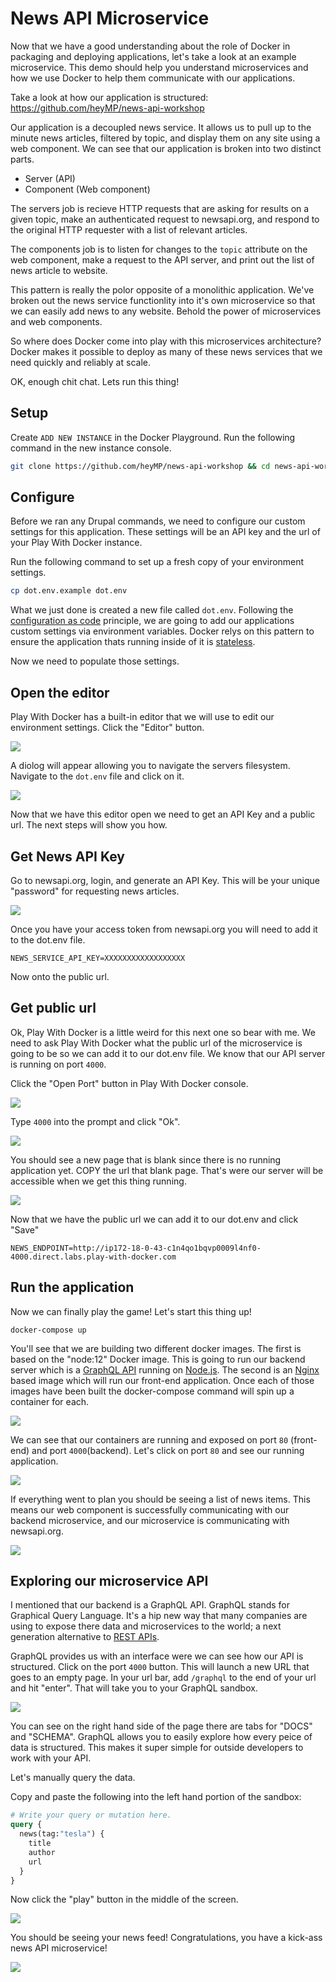 # News API Microservice

Now that we have a good understanding about the role of Docker in packaging and deploying applications, let's take a look at an example microservice. This demo should help you understand microservices and how we use Docker to help them communicate with our applications.

Take a look at how our application is structured: https://github.com/heyMP/news-api-workshop

Our application is a decoupled news service.  It allows us to pull up to the minute news articles, filtered by topic, and display them on any site using a web component.  We can see that our application is broken into two distinct parts.

- Server (API)
- Component (Web component)

The servers job is recieve HTTP requests that are asking for results on a given topic, make an authenticated request to newsapi.org, and respond to the original HTTP requester with a list of relevant articles.

The components job is to listen for changes to the `topic` attribute on the web component, make a request to the API server, and print out the list of news article to website.

This pattern is really the polor opposite of a monolithic application. We've broken out the news service functionlity into it's own microservice so that we can easily add news to any website. Behold the power of microservices and web components.

So where does Docker come into play with this microservices architecture? Docker makes it possible to deploy as many of these news services that we need quickly and reliably at scale.

OK, enough chit chat. Lets run this thing!

## Setup

Create `ADD NEW INSTANCE` in the Docker Playground. Run the following command in the new instance console.

```bash
git clone https://github.com/heyMP/news-api-workshop && cd news-api-workshop
```

## Configure

Before we ran any Drupal commands, we need to configure our custom settings for this application. These settings will be an API key and the url of your Play With Docker instance.

Run the following command to set up a fresh copy of your environment settings.

```bash
cp dot.env.example dot.env
```

What we just done is created a new file called `dot.env`. Following the [configuration as code](https://12factor.net/config) principle, we are going to add our applications custom settings via environment variables. Docker relys on this pattern to ensure the application thats running inside of it is [stateless](https://www.contino.io/insights/stateless-vs-stateful-containers-whats-the-difference-and-why-does-it-matter).

Now we need to populate those settings.

## Open the editor

Play With Docker has a built-in editor that we will use to edit our environment settings. Click the "Editor" button.

![](/assets/newsapi/editor.png)

A diolog will appear allowing you to navigate the servers filesystem. Navigate to the `dot.env` file and click on it.

![](/assets/newsapi/editor-2.png)

Now that we have this editor open we need to get an API Key and a public url. The next steps will show you how.

## Get News API Key

Go to newsapi.org, login, and generate an API Key. This will be your unique "password" for requesting news articles.

![](/assets/newsapi/keygen.png)

Once you have your access token from newsapi.org you will need to add it to the dot.env file.

```
NEWS_SERVICE_API_KEY=XXXXXXXXXXXXXXXXXX
```

Now onto the public url.

## Get public url

Ok, Play With Docker is a little weird for this next one so bear with me. We need to ask Play With Docker what the public url of the microservice is going to be so we can add it to our dot.env file. We know that our API server is running on port `4000`.

Click the "Open Port" button in Play With Docker console.

![](/assets/newsapi/open-button.png)

Type `4000` into the prompt and click "Ok".

![](/assets/newsapi/add-port.png)

You should see a new page that is blank since there is no running application yet. COPY the url that blank page. That's were our server will be accessible when we get this thing running.

![](/assets/newsapi/copy-url.png)

Now that we have the public url we can add it to our dot.env and click "Save"

```
NEWS_ENDPOINT=http://ip172-18-0-43-c1n4qo1bqvp0009l4nf0-4000.direct.labs.play-with-docker.com
```

## Run the application

Now we can finally play the game! Let's start this thing up!

```
docker-compose up
```

You'll see that we are building two different docker images. The first is based on the "node:12" Docker image. This is going to run our backend server which is a [GraphQL API](https://GraphQL.org/) running on [Node.js](https://nodejs.org/en/). The second is an [Nginx](https://www.nginx.com/) based image which will run our front-end application. Once each of those images have been built the docker-compose command will spin up a container for each.

![](/assets/newsapi/active-ports.png)

We can see that our containers are running and exposed on port `80` (front-end) and port `4000`(backend). Let's click on port `80` and see our running application.

![](/assets/newsapi/frontend.png)

If everything went to plan you should be seeing a list of news items. This means our web component is successfully communicating with our backend microservice, and our microservice is communicating with newsapi.org.

![](/assets/newsapi/itworked.gif)

## Exploring our microservice API

I mentioned that our backend is a GraphQL API. GraphQL stands for Graphical Query Language. It's a hip new way that many companies are using to expose there data and microservices to the world; a next generation alternative to [REST APIs](https://www.redhat.com/en/topics/api/what-is-a-rest-api).

GraphQL provides us with an interface were we can see how our API is structured. Click on the port `4000` button. This will launch a new URL that goes to an empty page. In your url bar, add `/graphql` to the end of your url and hit "enter". That will take you to your GraphQL sandbox.

![](/assets/newsapi/gql-sandbox-1.png)

You can see on the right hand side of the page there are tabs for "DOCS" and "SCHEMA". GraphQL allows you to easily explore how every peice of data is structured. This makes it super simple for outside developers to work with your API.

Let's manually query the data.

Copy and paste the following into the left hand portion of the sandbox:

```graphql
# Write your query or mutation here.
query {
  news(tag:"tesla") {
    title
    author
    url
  }
}
```

Now click the "play" button in the middle of the screen.

![](/assets/newsapi/gql-sandbox-2.png)

You should be seeing your news feed! Congratulations, you have a kick-ass news API microservice!

![](/assets/newsapi/bill.gif)

